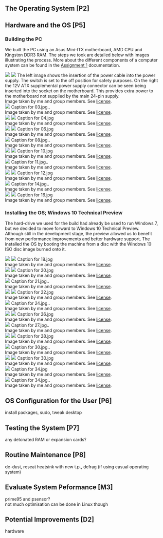 ## The Operating System [P2]

## Hardware and the OS [P5]

### Building the PC

We built the PC using an Asus Mini-ITX motherboard, AMD CPU and Kingston DDR3 RAM. The steps we took are detailed below with images illustrating the process. More about the different components of a computer system can be found in the <a href="/btec/2.1" class="ref">Assignment 1</a> documentation.

<div class="i h">
	<img src="/btec/i/2.3.01.jpg">
	<img src="/btec/i/2.3.02.jpg">
	The left image shows the insertion of the power cable into the power supply. The switch is set to the off position for safety purposes. On the right the 12V ATX supplemental power supply connector can be seen being inserted into the socket on the motherboard. This provides extra power to the motherboard not supplied by the main 24-pin supply.
	<div>Image taken by me and group members. See <a href="/btec/LICENSE">license</a>.</div>
</div>
<div class="i">
	<img src="/btec/i/2.3.03.jpg">
	Caption for 03.jpg..
	<div>Image taken by me and group members. See <a href="/btec/LICENSE">license</a>.</div> 
</div>
<div class="i h">
	<img src="/btec/i/2.3.04.jpg">
	<img src="/btec/i/2.3.05.jpg">
	Caption for 04.jpg
	<div>Image taken by me and group members. See <a href="/btec/LICENSE">license</a>.</div>
</div>
<div class="i h">
	<img src="/btec/i/2.3.06.jpg">
	<img src="/btec/i/2.3.07.jpg">
	Caption for 06.jpg
	<div>Image taken by me and group members. See <a href="/btec/LICENSE">license</a>.</div>
</div>
<div class="i">
	<img src="/btec/i/2.3.08.jpg">
	Caption for 08.jpg..
	<div>Image taken by me and group members. See <a href="/btec/LICENSE">license</a>.</div> 
</div>
<div class="i h">
	<img src="/btec/i/2.3.09.jpg">
	<img src="/btec/i/2.3.10.jpg">
	Caption for 10.jpg
	<div>Image taken by me and group members. See <a href="/btec/LICENSE">license</a>.</div>
</div>
<div class="i">
	<img src="/btec/i/2.3.11.jpg">
	Caption for 11.jpg..
	<div>Image taken by me and group members. See <a href="/btec/LICENSE">license</a>.</div> 
</div>
<div class="i h">
	<img src="/btec/i/2.3.12.jpg">
	<img src="/btec/i/2.3.13.jpg">
	Caption for 12.jpg
	<div>Image taken by me and group members. See <a href="/btec/LICENSE">license</a>.</div>
</div>
<div class="i">
	<img src="/btec/i/2.3.14.jpg">
	Caption for 14.jpg..
	<div>Image taken by me and group members. See <a href="/btec/LICENSE">license</a>.</div> 
</div>
<div class="i h">
	<img src="/btec/i/2.3.15.jpg">
	<img src="/btec/i/2.3.16.jpg">
	Caption for 16.jpg
	<div>Image taken by me and group members. See <a href="/btec/LICENSE">license</a>.</div>
</div>

### Installing the OS; Windows 10 Technical Preview

The hard-drive we used for the build had already be used to run WIndows 7, but we decided to move forward to Windows 10 Technical Preview. Although still in the development stage, the preview allowed us to benefit from new performance improvements and better hardware support. The installed the OS by booting the machine from a disc with the Windows 10 ISO disc image burned onto it.

<div class="i h">
	<img src="/btec/i/2.3.17.jpg">
	<img src="/btec/i/2.3.18.jpg">
	Caption for 18.jpg
	<div>Image taken by me and group members. See <a href="/btec/LICENSE">license</a>.</div>
</div>
<div class="i h">
	<img src="/btec/i/2.3.19.jpg">
	<img src="/btec/i/2.3.20.jpg">
	Caption for 20.jpg
	<div>Image taken by me and group members. See <a href="/btec/LICENSE">license</a>.</div>
</div>
<div class="i">
	<img src="/btec/i/2.3.21.jpg">
	Caption for 21.jpg..
	<div>Image taken by me and group members. See <a href="/btec/LICENSE">license</a>.</div> 
</div>
<div class="i h">
	<img src="/btec/i/2.3.22.jpg">
	<img src="/btec/i/2.3.23.jpg">
	Caption for 22.jpg
	<div>Image taken by me and group members. See <a href="/btec/LICENSE">license</a>.</div>
</div>
<div class="i">
	<img src="/btec/i/2.3.24.jpg">
	Caption for 24.jpg..
	<div>Image taken by me and group members. See <a href="/btec/LICENSE">license</a>.</div> 
</div>
<div class="i h">
	<img src="/btec/i/2.3.25.jpg">
	<img src="/btec/i/2.3.26.jpg">
	Caption for 26.jpg
	<div>Image taken by me and group members. See <a href="/btec/LICENSE">license</a>.</div>
</div>
<div class="i">
	<img src="/btec/i/2.3.27.jpg">
	Caption for 27.jpg..
	<div>Image taken by me and group members. See <a href="/btec/LICENSE">license</a>.</div> 
</div>
<div class="i h">
	<img src="/btec/i/2.3.28.jpg">
	<img src="/btec/i/2.3.29.jpg">
	Caption for 28.jpg
	<div>Image taken by me and group members. See <a href="/btec/LICENSE">license</a>.</div>
</div>
<div class="i">
	<img src="/btec/i/2.3.30.jpg">
	Caption for 30.jpg..
	<div>Image taken by me and group members. See <a href="/btec/LICENSE">license</a>.</div> 
</div>
<div class="i h">
	<img src="/btec/i/2.3.31.jpg">
	<img src="/btec/i/2.3.32.jpg">
	Caption for 30.jpg
	<div>Image taken by me and group members. See <a href="/btec/LICENSE">license</a>.</div>
</div>
<div class="i h">
	<img src="/btec/i/2.3.33.jpg">
	Caption for 34.jpg
	<div>Image taken by me and group members. See <a href="/btec/LICENSE">license</a>.</div>
</div>
<div class="i">
	<img src="/btec/i/2.3.34.jpg">
	Caption for 34.jpg..
	<div>Image taken by me and group members. See <a href="/btec/LICENSE">license</a>.</div> 
</div>

## OS Configuration for the User [P6]

install packages, sudo, tweak desktop

## Testing the System [P7]

any detonated RAM or expansion cards?

## Routine Maintenance [P8]

de-dust, reseat heatsink with new t.p., defrag (if using casual operating system)

## Evaluate System Peformance [M3]

prime95 and psensor?  
not much optimisation can be done in Linux though

## Potential Improvements [D2]

hardware